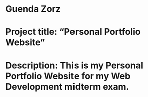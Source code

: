 # Guenda Zorz

#

# **Project title:** “Personal Portfolio Website”

#

# **Description:** This is my Personal Portfolio Website for my Web Development midterm exam.
